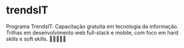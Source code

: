 # trendsIT
Programa TrendsIT: Capacitação gratuita em tecnologia da informação. Trilhas em desenvolvimento web full-stack e mobile, com foco em hard skills e soft skills. 🚀👩‍💻👨‍💻
